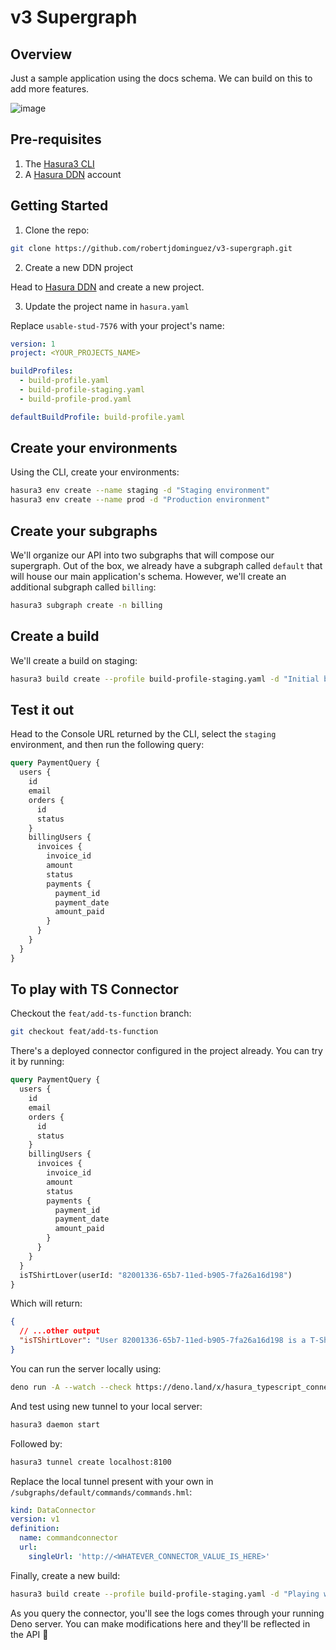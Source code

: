 # v3 Supergraph

## Overview

Just a sample application using the docs schema. We can build on this to add more features.

![image](https://github.com/robertjdominguez/v3-supergraph/assets/24390149/74f580f1-45c5-4cdd-9cbe-6768e6723a4b)

## Pre-requisites

1. The [Hasura3 CLI](https://hasura.io/docs/3.0/cli/overview/)
2. A [Hasura DDN](https://console.hasura.io) account

## Getting Started

1. Clone the repo:

```bash
git clone https://github.com/robertjdominguez/v3-supergraph.git
```

2. Create a new DDN project

Head to [Hasura DDN](https://console.hasura.io) and create a new project.

3. Update the project name in `hasura.yaml`

Replace `usable-stud-7576` with your project's name:

```yaml
version: 1
project: <YOUR_PROJECTS_NAME>

buildProfiles:
  - build-profile.yaml
  - build-profile-staging.yaml
  - build-profile-prod.yaml

defaultBuildProfile: build-profile.yaml
```

## Create your environments

Using the CLI, create your environments:

```bash
hasura3 env create --name staging -d "Staging environment"
hasura3 env create --name prod -d "Production environment"
```

## Create your subgraphs

We'll organize our API into two subgraphs that will compose our supergraph. Out of the box, we already have a subgraph
called `default` that will house our main application's schema. However, we'll create an additional subgraph called
`billing`:

```bash
hasura3 subgraph create -n billing
```

## Create a build

We'll create a build on staging:

```bash
hasura3 build create --profile build-profile-staging.yaml -d "Initial build on staging"
```

## Test it out

Head to the Console URL returned by the CLI, select the `staging` environment, and then run the following query:

```graphql
query PaymentQuery {
  users {
    id
    email
    orders {
      id
      status
    }
    billingUsers {
      invoices {
        invoice_id
        amount
        status
        payments {
          payment_id
          payment_date
          amount_paid
        }
      }
    }
  }
}
```

## To play with TS Connector

Checkout the `feat/add-ts-function` branch:

```bash
git checkout feat/add-ts-function
```

There's a deployed connector configured in the project already. You can try it by running:

```graphql
query PaymentQuery {
  users {
    id
    email
    orders {
      id
      status
    }
    billingUsers {
      invoices {
        invoice_id
        amount
        status
        payments {
          payment_id
          payment_date
          amount_paid
        }
      }
    }
  }
  isTShirtLover(userId: "82001336-65b7-11ed-b905-7fa26a16d198")
}
```

Which will return:

```json
{
  // ...other output
  "isTShirtLover": "User 82001336-65b7-11ed-b905-7fa26a16d198 is a T-Shirt lover!"
}
```

You can run the server locally using:

```bash
deno run -A --watch --check https://deno.land/x/hasura_typescript_connector/mod.ts serve --configuration ./config.json
```

And test using new tunnel to your local server:

```bash
hasura3 daemon start
```

Followed by:

```bash
hasura3 tunnel create localhost:8100
```

Replace the local tunnel present with your own in `/subgraphs/default/commands/commands.hml`:

```yaml
kind: DataConnector
version: v1
definition:
  name: commandconnector
  url:
    singleUrl: 'http://<WHATEVER_CONNECTOR_VALUE_IS_HERE>'
```

Finally, create a new build:

```bash
hasura3 build create --profile build-profile-staging.yaml -d "Playing with the TS connector"
```

As you query the connector, you'll see the logs comes through your running Deno server. You can make modifications here
and they'll be reflected in the API 🎉
